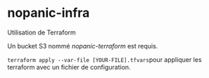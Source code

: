 # nopanic-infra

Utilisation de Terraform

Un bucket S3 nommé *nopanic-terraform* est requis.

`terraform apply --var-file [YOUR-FILE].tfvars`pour appliquer les terraform avec un fichier de configuration.
